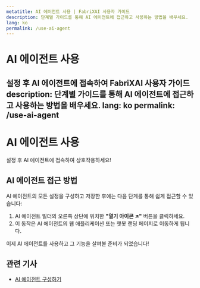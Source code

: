 ```yaml
---
metatitle: AI 에이전트 사용 | FabriXAI 사용자 가이드
description: 단계별 가이드를 통해 AI 에이전트에 접근하고 사용하는 방법을 배우세요.
lang: ko
permalink: /use-ai-agent
---
```


# AI 에이전트 사용

설정 후 AI 에이전트에 접속하여 FabriXAI 사용자 가이드
description: 단계별 가이드를 통해 AI 에이전트에 접근하고 사용하는 방법을 배우세요.
lang: ko
permalink: /use-ai-agent
---

# AI 에이전트 사용

설정 후 AI 에이전트에 접속하여 상호작용하세요!

## AI 에이전트 접근 방법

AI 에이전트의 모든 설정을 구성하고 저장한 후에는 다음 단계를 통해 쉽게 접근할 수 있습니다:

1. AI 에이전트 빌더의 오른쪽 상단에 위치한 **"열기 아이콘 ↗"** 버튼을 클릭하세요.
2. 이 동작은 AI 에이전트의 웹 애플리케이션 또는 챗봇 랜딩 페이지로 이동하게 됩니다.

이제 AI 에이전트를 사용하고 그 기능을 살펴볼 준비가 되었습니다!

## 관련 기사
- [AI 에이전트 구성하기](/en-us/configure-ai-agent/)
